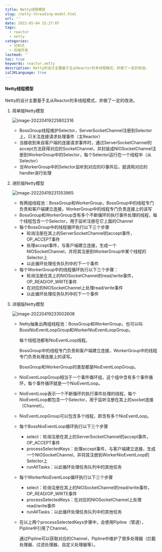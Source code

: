 ```yaml
---
title: Netty线程模型
slug: /netty-threading-model.html
url: ''
date: 2022-05-04 15:27:07
tags:
  - reactor
  - netty
categories:
  - 分布式
  - 后端开发
lastmod: ''
toc: true
keywords: reactor,netty
description: Netty的设计主要基于主从Reactor的多线程模式，并做了一定的改进。
isCJKLanguage: true
---
```

#### Netty线程模型

Netty的设计主要基于主从Reactor的多线程模式，并做了一定的改进。

1. 简单版Netty模型

   ![image-20220419225802316](https://img1.terwer.space/image-20220419225802316.png)

   - BossGroup线程维护Selector，ServerSocketChannel注册到Selector上，只关注连接请求处理事件（主Reactor）
   - 当接收到来自客户端的连接请求事件时，通过ServerSocketChannel的accept方法获得对应的SocketChannel，并封装成NIOSocketChannel注册到WorkerGroup中的Selector，每个Selector运行在一个线程中（从Selector）
   - 当WorkerGroup中的Selector监听到对应的IO事件后，就调用对应的handler进行处理

2. 进阶版Netty模型

   ![image-20220419231353965](https://img1.terwer.space/image-20220419231353965.png)

   - 有两组线程池：BossGroup和WorkerGroup，BossGroup中的线程专门负责和客户端建立连接，WorkerGroup中的线程专门负责连接上的读写
   - BossGroup和WorkerGroup含有多个不断循环的执行事件处理的线程，每个线程包含一个Selector，用于监听注册在它上面的Channel
   - 每个BossGroup中的线程循环执行以下三个步骤
     - 轮询注册在其上的ServerSocketChannel的accept事件，OP_ACCEPT事件
     - 处理accept事件，与客户端建立连接，生成一个NIOSocketChannel，并将其注册到WorkerGroup中某个线程的Selector上
     - 以此循环处理任务队列中的下一个事件
   - 每个WorkerGroup中的线程循环执行以下三个步骤：
     - 轮询注册在其上的NIOSocketChannel的read/write事件，OP_READ/OP_WRITE事件
     - 在对应的NIOSocketChannel上处理read/write事件
     - 以此循环处理任务队列中的下一个事件

3. 详细版Netty模型

   ![image-20220419233502608](https://img1.terwer.space/image-20220419233502608.png)

   - Netty抽象出两组线程池：BossGroup和WorkerGroup，也可以叫BossNioEventLoopGroup和WorkerNioEventLoopGroup。

     每个线程池都有NioEventLoop线程。

     BossGroup中的线程专门负责和客户端建立连接，WorkerGroup中的线程专门负责处理连接上的读写。

     BossGroup和WorkerGroup的类型都是NioEventLoopGroup。

   - NioEventLoopGroup相当于一个事件循环组，这个组中含有多个事件循环，每个事件循环就是一个NioEventLoop。

   - NioEventLoop表示一个不断循环的执行事件处理的线程，每个NioEventLoop都包含一个Selector，用于监听注册在其上的socket连接（Channel）。

   - NioEventLoopGroup可以包含多个线程，即含有多个NioEventLoop。

   - 每个BossNioEventLoop循环执行以下三个步骤

     - select：轮询注册在其上的ServerSocketChannel的accept事件，OP_ACCEPT事件
     - processSelectedKeys：处理accept事件，与客户端建立连接，生成一个NIOSocketChannel，并将其注册到WorkerNioEventLoop的Selector上
     - runAllTasks：以此循环处理任务队列中的其他任务

   - 每个WorkerNioEventLoop循环执行以下三个步骤

     - select：轮询注册在其上的NIOSocketChannel的read/write事件，OP_READ/OP_WRITE事件
     - processSelectedKeys：在对应的NIOSocketChannel上处理read/write事件
     - runAllTasks：以此循环处理任务队列中的其他任务

   - 在以上两个processSelectedKeys步骤中，会使用Pipline（管道），Pipline中引用了Channel。

     通过Pipline可以获取对应的Channel，Pipline中维护了很多处理器（拦截处理器、过滤处理器、自定义处理器等）。